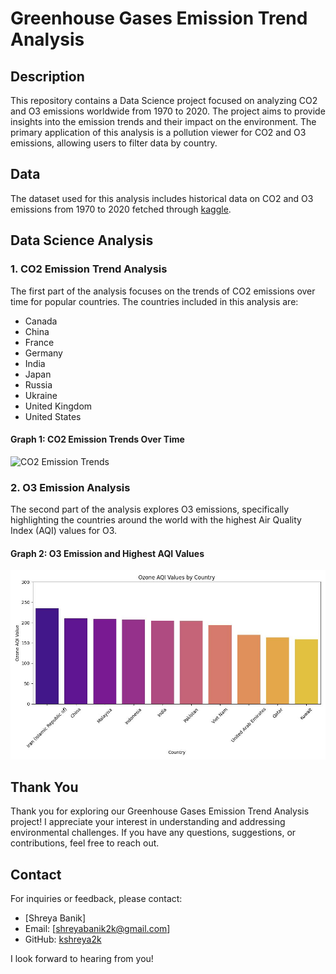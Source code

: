 # Greenhouse Gases Emission Trend Analysis

## Description

This repository contains a Data Science project focused on analyzing CO2 and O3 emissions worldwide from 1970 to 2020. The project aims to provide insights into the emission trends and their impact on the environment. The primary application of this analysis is a pollution viewer for CO2 and O3 emissions, allowing users to filter data by country.

## Data

The dataset used for this analysis includes historical data on CO2 and O3 emissions from 1970 to 2020 fetched through [kaggle](https://www.kaggle.com/).

## Data Science Analysis

### 1. CO2 Emission Trend Analysis

The first part of the analysis focuses on the trends of CO2 emissions over time for popular countries. The countries included in this analysis are:

- Canada
- China
- France
- Germany
- India
- Japan
- Russia
- Ukraine
- United Kingdom
- United States

#### Graph 1: CO2 Emission Trends Over Time

![CO2 Emission Trends](CO2_Emissions_Over_Time.jpg)

### 2. O3 Emission Analysis

The second part of the analysis explores O3 emissions, specifically highlighting the countries around the world with the highest Air Quality Index (AQI) values for O3.

#### Graph 2: O3 Emission and Highest AQI Values

![O3 Emission and Highest AQI Values](03_Emission_Over_The_World.jpg)

## Thank You

 Thank you for exploring our Greenhouse Gases Emission Trend Analysis project! I appreciate your interest in understanding and addressing environmental challenges. If you have any questions, suggestions, or contributions, feel free to reach out.

## Contact

For inquiries or feedback, please contact:

- [Shreya Banik]
- Email: [shreyabanik2k@gmail.com]
- GitHub: [kshreya2k](https://github.com/kshreya2k)

I look forward to hearing from you!

